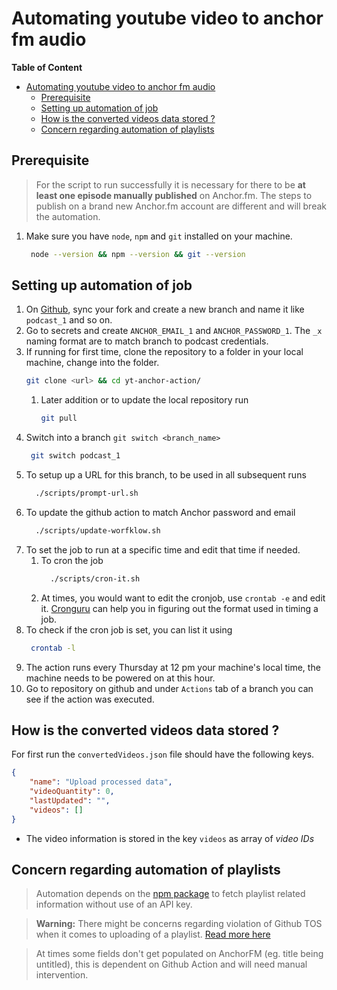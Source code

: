 # Automating youtube video to anchor fm audio

**Table of Content**
- [Automating youtube video to anchor fm audio](#automating-youtube-video-to-anchor-fm-audio)
  - [Prerequisite](#prerequisite)
  - [Setting up automation of job](#setting-up-automation-of-job)
  - [How is the converted videos data stored ?](#how-is-the-converted-videos-data-stored-)
  - [Concern regarding automation of playlists](#concern-regarding-automation-of-playlists)

## Prerequisite 

> For the script to run successfully it is necessary for there to be **at least one episode manually published** on Anchor.fm. The steps to publish on a brand new Anchor.fm account are different and will break the automation.

1. Make sure you have `node`, `npm` and `git` installed on your machine.

   ```bash
    node --version && npm --version && git --version
   ```
## Setting up automation of job

1. On [Github](github.com), sync your fork and create a new branch and name it like `podcast_1` and so on. 
2. Go to secrets and create `ANCHOR_EMAIL_1` and `ANCHOR_PASSWORD_1`. The `_x` naming format are to match branch to podcast credentials.
3. If running for first time, clone the repository to a folder in your local machine, change into the folder.
    ```bash
    git clone <url> && cd yt-anchor-action/
    ```
     1. Later addition or to update the local repository run
        ```bash
        git pull
        ```
4. Switch into a branch `git switch <branch_name>` 
    ```bash
     git switch podcast_1
    ``` 
5. To setup up a URL for this branch, to be used in all subsequent runs
    ```bash
      ./scripts/prompt-url.sh
    ```
6. To update the github action to match Anchor password and email
    ```bash
      ./scripts/update-worfklow.sh
    ```
7.  To set the job to run at a specific time and edit that time if needed.
    1.  To cron the job 
        ```bash
          ./scripts/cron-it.sh
        ``` 
    2.  At times, you would want to edit the cronjob, use `crontab -e` and edit it. [Cronguru](https://crontab.guru/) can help you in figuring out the format used in timing a job.
8. To check if the cron job is set, you can list it using
   ```bash
    crontab -l
   ```
9. The action runs every Thursday at 12 pm your machine's local time, the machine needs to be powered on at this hour.
10. Go to repository on github and under `Actions` tab of a branch you can see if the action was executed.

## How is the converted videos data stored ?

For first run the `convertedVideos.json` file should have the following keys. 

```json
{
    "name": "Upload processed data",
    "videoQuantity": 0,
    "lastUpdated": "",
    "videos": []
}
```

- The video information is stored in the key `videos` as array of _video IDs_

## Concern regarding automation of playlists

> Automation depends on the [npm package](https://www.npmjs.com/package/@fabricio-191/youtube) to fetch playlist related information without use of an API key.

> **Warning:** There might be concerns regarding violation of Github TOS when it comes to uploading of a playlist. [Read more here](https://github.com/Schrodinger-Hat/youtube-to-anchorfm#how-to-upload-a-youtube-playlist-to-anchorfm-using-this-script)

> At times some fields don't get populated on AnchorFM (eg. title being untitled), this is dependent on Github Action and will need manual intervention.

<!-- ### Processing a playlist

> Using an example [playlist](https://www.youtube.com/watch?v=ABbDB6xri8o&list=PLrAXtmErZgOcl7mvyfkQTHFnOGZxWtN55)

- To process all of them do as recommened [here](https://github.com/Schrodinger-Hat/youtube-to-anchorfm#how-to-upload-a-youtube-playlist-to-anchorfm-using-this-script) 

Push Issue
https://github.com/community/community/discussions/37103
-->
